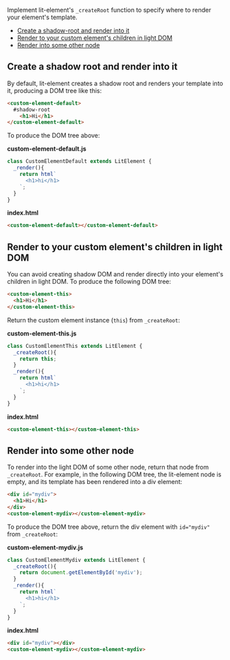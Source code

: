 
Implement lit-element's `_createRoot` function to specify where to render your element's template.

* [Create a shadow-root and render into it](#createashadowrootandrenderintoit) 
* [Render to your custom element's children in light DOM](#rendertoyourcustomelementschildreninlightdom)
* [Render into some other node](#renderintosomeothernode)

## Create a shadow root and render into it

By default, lit-element creates a shadow root and renders your template into it, producing a DOM tree like this:

```html
<custom-element-default>
  #shadow-root
    <h1>Hi</h1>
</custom-element-default>
```

To produce the DOM tree above:

**custom-element-default.js**

```js
class CustomElementDefault extends LitElement {  
  _render(){
    return html`
      <h1>hi</h1>
    `;
  }
}
```

**index.html** 

```html
<custom-element-default></custom-element-default>
```

## Render to your custom element's children in light DOM

You can avoid creating shadow DOM and render directly into your element's children in light DOM. To produce the following DOM tree:

```html
<custom-element-this>
  <h1>Hi</h1>
</custom-element-this>
```

Return the custom element instance (`this`) from `_createRoot`:

**custom-element-this.js**

```js
class CustomElementThis extends LitElement {  
  _createRoot(){
    return this;
  }
  _render(){
    return html`
      <h1>hi</h1>
    `;
  }
}
```

**index.html** 

```html
<custom-element-this></custom-element-this>
```

## Render into some other node

To render into the light DOM of some other node, return that node from `_createRoot`. For example, in the following DOM tree, the lit-element node is empty, and its template has been rendered into a div element:

```html
<div id="mydiv">
  <h1>Hi</h1>
</div>
<custom-element-mydiv></custom-element-mydiv>
```

To produce the DOM tree above, return the div element with `id="mydiv"` from `_createRoot`:

**custom-element-mydiv.js**

```js
class CustomElementMydiv extends LitElement {  
  _createRoot(){
    return document.getElementById('mydiv');
  }
  _render(){
    return html`
      <h1>hi</h1>
    `;
  }
}
```

**index.html** 

```html
<div id="mydiv"></div>
<custom-element-mydiv></custom-element-mydiv>
```
